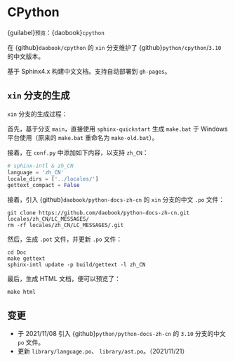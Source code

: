 # CPython

{guilabel}`预览`：{daobook}`cpython`

在 {github}`daobook/cpython` 的 `xin` 分支维护了 {github}`python/cpython`/`3.10` 的中文版本。

基于 Sphinx4.x 构建中文文档。支持自动部署到 `gh-pages`。

## `xin` 分支的生成

`xin` 分支的生成过程：

首先，基于分支 `main`，直接使用 `sphinx-quickstart` 生成 `make.bat` 于 Windows 平台使用（原来的 `make.bat` 重命名为 `make-old.bat`）。

接着，在 `conf.py` 中添加如下内容，以支持 `zh_CN`：

```python
# sphinx-intl & zh_CN
language = 'zh_CN'
locale_dirs = ['../locales/']
gettext_compact = False
```

接着，引入 {github}`daobook/python-docs-zh-cn` 的 `xin` 分支的中文 `.po` 文件：

```shell
git clone https://github.com/daobook/python-docs-zh-cn.git locales/zh_CN/LC_MESSAGES/
rm -rf locales/zh_CN/LC_MESSAGES/.git

```

然后，生成 `.pot` 文件，并更新 `.po` 文件：

```shell
cd Doc
make gettext
sphinx-intl update -p build/gettext -l zh_CN
```

最后，生成 HTML 文档，便可以预览了：

```shell
make html
```

## 变更

- 于 2021/11/08 引入 {github}`python/python-docs-zh-cn` 的 `3.10` 分支的中文 `po` 文件。
- 更新 `library/language.po`、 `library/ast.po`。（2021/11/21）